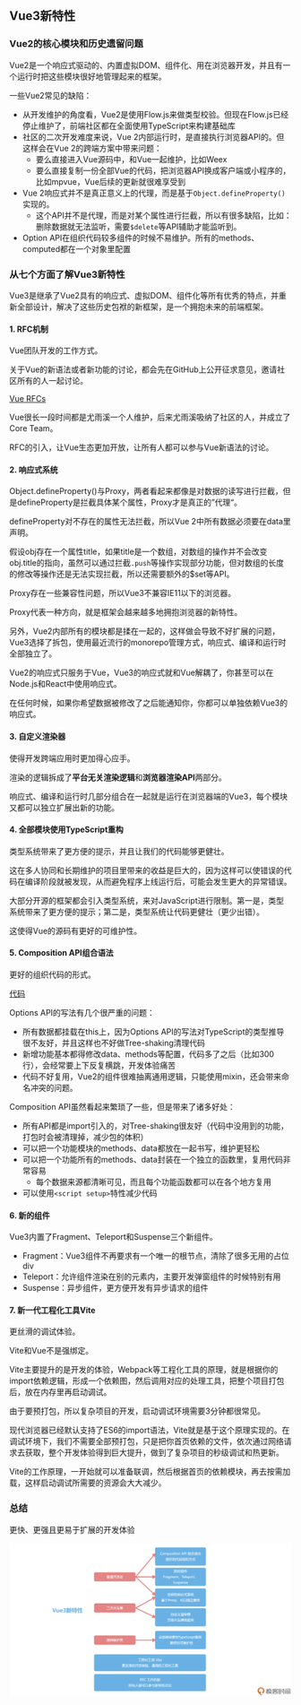 ## Vue3新特性

### Vue2的核心模块和历史遗留问题

Vue2是一个响应式驱动的、内置虚拟DOM、组件化、用在浏览器开发，并且有一个运行时把这些模块很好地管理起来的框架。

一些Vue2常见的缺陷：

* 从开发维护的角度看，Vue2是使用Flow.js来做类型校验。但现在Flow.js已经停止维护了，前端社区都在全面使用TypeScript来构建基础库
* 社区的二次开发难度来说，Vue 2内部运行时，是直接执行浏览器API的。但这样会在Vue 2的跨端方案中带来问题：
  * 要么直接进入Vue源码中，和Vue一起维护，比如Weex
  * 要么直接复制一份全部Vue的代码，把浏览器API换成客户端或小程序的，比如mpvue，Vue后续的更新就很难享受到
* Vue 2响应式并不是真正意义上的代理，而是基于`Object.defineProperty()`实现的。
  * 这个API并不是代理，而是对某个属性进行拦截，所以有很多缺陷，比如：删除数据就无法监听，需要`$delete`等API辅助才能监听到。
* Option API在组织代码较多组件的时候不易维护。所有的methods、computed都在一个对象里配置



### 从七个方面了解Vue3新特性

Vue3是继承了Vue2具有的响应式、虚拟DOM、组件化等所有优秀的特点，并重新全部设计，解决了这些历史包袱的新框架，是一个拥抱未来的前端框架。

#### 1. RFC机制

Vue团队开发的工作方式。

关于Vue的新语法或者新功能的讨论，都会先在GitHub上公开征求意见，邀请社区所有的人一起讨论。

[Vue RFCs](https://github.com/vuejs/rfcs)

Vue很长一段时间都是尤雨溪一个人维护，后来尤雨溪吸纳了社区的人，并成立了Core Team。

RFC的引入，让Vue生态更加开放，让所有人都可以参与Vue新语法的讨论。

#### 2. 响应式系统

Object.defineProperty()与Proxy，两者看起来都像是对数据的读写进行拦截，但是defineProperty是拦截具体某个属性，Proxy才是真正的”代理“。

defineProperty对不存在的属性无法拦截，所以Vue 2中所有数据必须要在data里声明。

假设obj存在一个属性title，如果title是一个数组，对数组的操作并不会改变obj.title的指向，虽然可以通过拦截`.push`等操作实现部分功能，但对数组的长度的修改等操作还是无法实现拦截，所以还需要额外的$set等API。

Proxy存在一些兼容性问题，所以Vue3不兼容IE11以下的浏览器。

Proxy代表一种方向，就是框架会越来越多地拥抱浏览器的新特性。

另外，Vue2内部所有的模块都是揉在一起的，这样做会导致不好扩展的问题，Vue3选择了拆包，使用最近流行的monorepo管理方式，响应式、编译和运行时全部独立了。

Vue2的响应式只服务于Vue，Vue3的响应式就和Vue解耦了，你甚至可以在Node.js和React中使用响应式。

在任何时候，如果你希望数据被修改了之后能通知你，你都可以单独依赖Vue3的响应式。

#### 3. 自定义渲染器

使得开发跨端应用时更加得心应手。

渲染的逻辑拆成了**平台无关渲染逻辑**和**浏览器渲染API**两部分。

响应式、编译和运行时几部分组合在一起就是运行在浏览器端的Vue3，每个模块又都可以独立扩展出新的功能。

#### 4. 全部模块使用TypeScript重构

类型系统带来了更方便的提示，并且让我们的代码能够更健壮。

这在多人协同和长期维护的项目里带来的收益是巨大的，因为这样可以使错误的代码在编译阶段就被发现，从而避免程序上线运行后，可能会发生更大的异常错误。

大部分开源的框架都会引入类型系统，来对JavaScript进行限制。第一是，类型系统带来了更方便的提示；第二是，类型系统让代码更健壮（更少出错）。

这使得Vue的源码有更好的可维护性。

#### 5. Composition API组合语法

更好的组织代码的形式。

[代码](https://codepen.io/yeying0827/pen/abjwPGr)

Options API的写法有几个很严重的问题：

* 所有数据都挂载在this上，因为Options API的写法对TypeScript的类型推导很不友好，并且这样也不好做Tree-shaking清理代码
* 新增功能基本都得修改data、methods等配置，代码多了之后（比如300行），会经常要上下反复横跳，开发体验痛苦
* 代码不好复用，Vue2的组件很难抽离通用逻辑，只能使用mixin，还会带来命名冲突的问题。

Composition API虽然看起来繁琐了一些，但是带来了诸多好处：

* 所有API都是import引入的，对Tree-shaking很友好（代码中没用到的功能，打包时会被清理掉，减少包的体积）
* 可以把一个功能模块的methods、data都放在一起书写，维护更轻松
* 可以把一个功能所有的methods、data封装在一个独立的函数里，复用代码非常容易
  * 每个数据来源都清晰可见，而且每个功能函数都可以在各个地方复用
* 可以使用`<script setup>`特性减少代码

#### 6. 新的组件

Vue3内置了Fragment、Teleport和Suspense三个新组件。

* Fragment：Vue3组件不再要求有一个唯一的根节点，清除了很多无用的占位div
* Teleport：允许组件渲染在别的元素内，主要开发弹窗组件的时候特别有用
* Suspense：异步组件，更方便开发有异步请求的组件

#### 7. 新一代工程化工具Vite

更丝滑的调试体验。

Vite和Vue不是强绑定。

Vite主要提升的是开发的体验，Webpack等工程化工具的原理，就是根据你的import依赖逻辑，形成一个依赖图，然后调用对应的处理工具，把整个项目打包后，放在内存里再启动调试。

由于要预打包，所以复杂项目的开发，启动调试环境需要3分钟都很常见。

现代浏览器已经默认支持了ES6的import语法，Vite就是基于这个原理实现的。在调试环境下，我们不需要全部预打包，只是把你首页依赖的文件，依次通过网络请求去获取，整个开发体验得到巨大提升，做到了复杂项目的秒级调试和热更新。

Vite的工作原理，一开始就可以准备联调，然后根据首页的依赖模块，再去按需加载，这样启动调试所需要的资源会大大减少。



### 总结

更快、更强且更易于扩展的开发体验

![new features](../imgs/new-features.webp)

